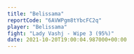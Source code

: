 ```yaml
---
title: "Belissama"
reportCode: "6AVWPgm8tYbcFC2q"
player: "Belissama"
fight: "Lady Vashj - Wipe 3 (95%)"
date: 2021-10-20T19:00:04.987000+00:00
---
```

